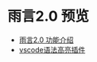 # 雨言2.0 预览

* [雨言2.0 功能介绍](./RainLanguage/README.md)
* [vscode语法高亮插件](./RainLanguage/rain-language-2.0.0.vsix)
